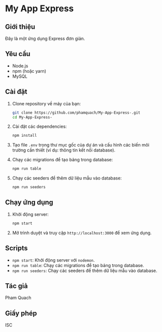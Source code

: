 # My App Express

## Giới thiệu

Đây là một ứng dụng Express đơn giản.

## Yêu cầu

- Node.js
- npm (hoặc yarn)
- MySQL

## Cài đặt

1. Clone repository về máy của bạn:
    ```sh
    git clone https://github.com/phamquach/My-App-Express-.git
    cd My-App-Express-
    ```

2. Cài đặt các dependencies:
    ```sh
    npm install
    ```

3. Tạo file `.env` trong thư mục gốc của dự án và cấu hình các biến môi trường cần thiết (ví dụ: thông tin kết nối database).

4. Chạy các migrations để tạo bảng trong database:
    ```sh
    npm run table
    ```

5. Chạy các seeders để thêm dữ liệu mẫu vào database:
    ```sh
    npm run seeders
    ```

## Chạy ứng dụng

1. Khởi động server:
    ```sh
    npm start
    ```

2. Mở trình duyệt và truy cập `http://localhost:3000` để xem ứng dụng.

## Scripts

- `npm start`: Khởi động server với `nodemon`.
- `npm run table`: Chạy các migrations để tạo bảng trong database.
- `npm run seeders`: Chạy các seeders để thêm dữ liệu mẫu vào database.

## Tác giả

Pham Quach

## Giấy phép

ISC
